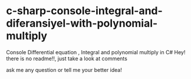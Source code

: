 # c-sharp-console-integral-and-diferansiyel-with-polynomial-multiply
Console Differential equation , Integral and polynomial multiply in C#
Hey! 
  there is no readme!!, just take a look at comments

ask me any question or tell me your better idea!
